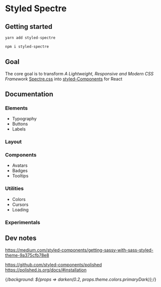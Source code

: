 # Styled Spectre

## Getting started

```sh
yarn add styled-spectre
```

```sh
npm i styled-spectre
```

## Goal
The core goal is to transform _A Lightweight, Responsive and Modern CSS Framework_ [Spectre.css](https://picturepan2.github.io/spectre/) into [styled-Components](https://www.styled-components.com/) for React

## Documentation

### Elements
* Typography
* Buttons
* Labels

### Layout

### Components
* Avatars
* Badges
* Tooltips

### Utilities
* Colors
* Cursors
* Loading

### Experimentals

## Dev notes
https://medium.com/styled-components/getting-sassy-with-sass-styled-theme-9a375cfb78e8

https://github.com/styled-components/polished
https://polished.js.org/docs/#installation

 {/*background: ${props => darken(0.2, props.theme.colors.primaryDark)};*/}